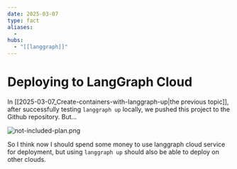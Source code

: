 ```yaml
---
date: 2025-03-07
type: fact
aliases:
  -
hubs:
  - "[[langgraph]]"
---
```


# Deploying to LangGraph Cloud

In [[2025-03-07_Create-containers-with-langgraph-up|the previous topic]], after successfully testing `langgraph up` locally, we pushed this project to the Github repository. But...

![not-included-plan.png](../assets/imgs/not-included-plan.png)

So I think now I should spend some money to use langgraph cloud service for deployment, but using `langgraph up` should also be able to deploy on other clouds.

